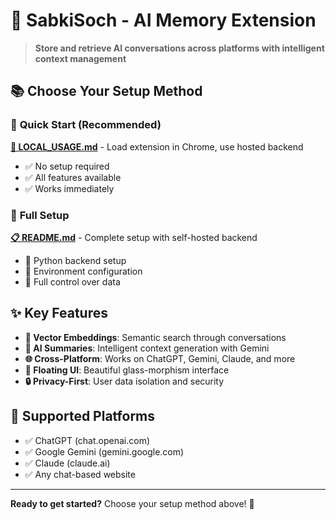 # 🧠 SabkiSoch - AI Memory Extension

> **Store and retrieve AI conversations across platforms with intelligent context management**

## 📚 Choose Your Setup Method

### 🚀 **Quick Start (Recommended)**
**[📖 LOCAL_USAGE.md](./LOCAL_USAGE.md)** - Load extension in Chrome, use hosted backend
- ✅ No setup required
- ✅ All features available
- ✅ Works immediately

### 🔧 **Full Setup**
**[📋 README.md](./README.md)** - Complete setup with self-hosted backend
- 🔧 Python backend setup
- 🔧 Environment configuration
- 🔧 Full control over data

## ✨ Key Features

- **🧠 Vector Embeddings**: Semantic search through conversations
- **🤖 AI Summaries**: Intelligent context generation with Gemini
- **🌐 Cross-Platform**: Works on ChatGPT, Gemini, Claude, and more
- **🎨 Floating UI**: Beautiful glass-morphism interface
- **🔒 Privacy-First**: User data isolation and security

## 🎯 Supported Platforms

- ✅ ChatGPT (chat.openai.com)
- ✅ Google Gemini (gemini.google.com)
- ✅ Claude (claude.ai)
- ✅ Any chat-based website

---

**Ready to get started?** Choose your setup method above! 🚀
